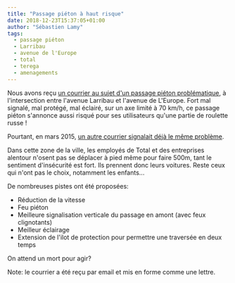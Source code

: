 ```yaml
---
title: "Passage piéton à haut risque"
date: 2018-12-23T15:37:05+01:00
author: "Sébastien Lamy"
tags:
  - passage piéton
  - Larribau
  - avenue de l'Europe
  - total
  - terega
  - amenagements
---
```


Nous avons reçu [un courrier au sujet d'un passage piéton problématique], à
l'intersection entre l'avenue Larribau et l'avenue de L'Europe. Fort mal signalé,
mal protégé, mal éclairé, sur un axe limité à 70 km/h, ce passage piéton
s'annonce aussi risqué pour ses utilisateurs qu'une partie de roulette russe !

Pourtant, en mars 2015, [un autre courrier signalait déjà le même problème].

Dans cette zone de la ville, les employés de Total et des entreprises alentour
n'osent pas se déplacer à pied même pour faire 500m, tant le sentiment d'insécurité
est fort. Ils prennent donc leurs voitures. Reste ceux qui n'ont pas le choix, 
notamment les enfants... 


De nombreuses pistes ont été proposées:

* Réduction de la vitesse
* Feu piéton
* Meilleure signalisation verticale du passage en amont (avec feux clignotants)
* Meilleur éclairage
* Extension de l'ilot de protection pour permettre une traversée en deux temps

On attend un mort pour agir?

Note: le courrier a été reçu par email et mis en forme comme une lettre.


[un courrier au sujet d'un passage piéton problématique]: courrier-passage-pieton.pdf
[un autre courrier signalait déjà le même problème]: 2015-03-24_courrier-passage-pieton.pdf 
